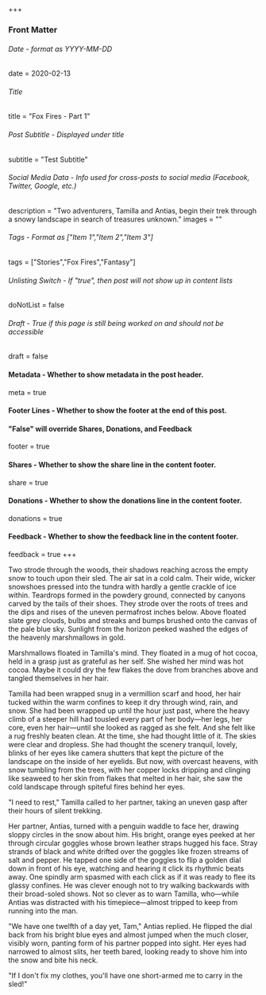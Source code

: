 +++
### Front Matter

###### Date - format as YYYY-MM-DD
date = 2020-02-13

###### Title
title = "Fox Fires - Part 1"

###### Post Subtitle - Displayed under title
subtitle = "Test Subtitle"

###### Social Media Data - Info used for cross-posts to social media (Facebook, Twitter, Google, etc.)
description = "Two adventurers, Tamilla and Antias, begin their trek through a snowy landscape in search of treasures unknown."
images = ""

###### Tags - Format as ["Item 1","Item 2","Item 3"]
tags = ["Stories","Fox Fires","Fantasy"]

###### Unlisting Switch - If "true", then post will not show up in content lists
doNotList = false

###### Draft - True if this page is still being worked on and should not be accessible
draft = false

#### Metadata - Whether to show metadata in the post header.
meta = true

#### Footer Lines - Whether to show the footer at the end of this post.
#### "False" will override Shares, Donations, and Feedback
footer = true

#### Shares - Whether to show the share line in the content footer.
share = true

#### Donations - Whether to show the donations line in the content footer.
donations = true

#### Feedback - Whether to show the feedback line in the content footer.
feedback = true
+++

<span class="story-article">

Two strode through the woods, their shadows reaching across the empty snow to touch upon their sled. The air sat in a cold calm. Their wide, wicker snowshoes pressed into the tundra with hardly a gentle crackle of ice within. Teardrops formed in the powdery ground, connected by canyons carved by the tails of their shoes. They strode over the roots of trees and the dips and rises of the uneven permafrost inches below. Above floated slate grey clouds, bulbs and streaks and bumps brushed onto the canvas of the pale blue sky. Sunlight from the horizon peeked washed the edges of the heavenly marshmallows in gold.

Marshmallows floated in Tamilla's mind. They floated in a mug of hot cocoa, held in a grasp just as grateful as her self. She wished her mind was hot cocoa. Maybe it could dry the few flakes the dove from branches above and tangled themselves in her hair. 

Tamilla had been wrapped snug in a vermillion scarf and hood, her hair tucked within the warm confines to keep it dry through wind, rain, and snow. She had been wrapped up until the hour just past, where the heavy climb of a steeper hill had tousled every part of her body—her legs, her core, even her hair—until she looked as ragged as she felt. And she felt like a rug freshly beaten clean. At the time, she had thought little of it. The skies were clear and dropless. She had thought the scenery tranquil, lovely, blinks of her eyes like camera shutters that kept the picture of the landscape on the inside of her eyelids. But now, with overcast heavens, with snow tumbling from the trees, with her copper locks dripping and clinging like seaweed to her skin from flakes that melted in her hair, she saw the cold landscape through spiteful fires behind her eyes.

"I need to rest," Tamilla called to her partner, taking an uneven gasp after their hours of silent trekking. 

Her partner, Antias, turned with a penguin waddle to face her, drawing sloppy circles in the snow about him. His bright, orange eyes peeked at her through circular goggles whose brown leather straps hugged his face. Stray strands of black and white drifted over the goggles like frozen streams of salt and pepper. He tapped one side of the goggles to flip a golden dial down in front of his eye, watching and hearing it click its rhythmic beats away. One spindly arm spasmed with each click as if it was ready to flee its glassy confines. He was clever enough not to try walking backwards with their broad-soled shows. Not so clever as to warn Tamilla, who—while Antias was distracted with his timepiece—almost tripped to keep from running into the man.

"We have one twelfth of a day yet, Tam," Antias replied. He flipped the dial back from his bright blue eyes and almost jumped when the much closer, visibly worn, panting form of his partner popped into sight. Her eyes had narrowed to almost slits, her teeth bared, looking ready to shove him into the snow and bite his neck.

"If I don't fix my clothes, you'll have one short-armed me to carry in the sled!"

</span>